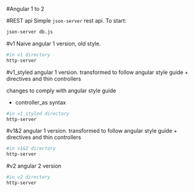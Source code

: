 #Angular 1 to 2

#REST api
Simple `json-server` rest api. To start:
```bash
json-server db.js
```


#v1
Naive angular 1 version, old style.

```bash
#in v1 directory
http-server
```

#v1_styled
angular 1 version. transformed to follow angular style guide + directives and thin controllers

changes to comply with angular style guide
- controller_as syntax



```bash
#in v1_styled directory
http-server
```

#v1&2
angular 1 version. transformed to follow angular style guide + directives and thin controllers

```bash
#in v1&2 directory
http-server
```


#v2
angular 2 version

```bash
#in v2 directory
http-server
```
